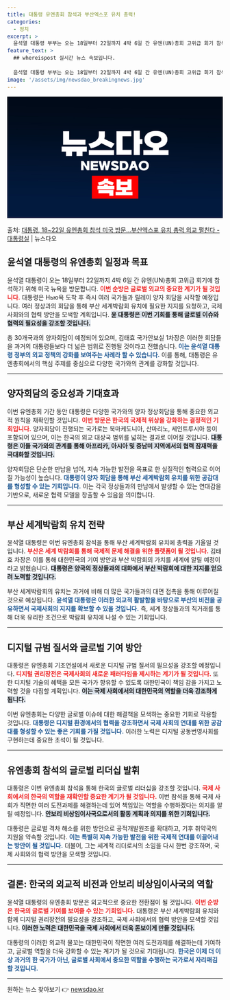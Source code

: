 ```yaml
---
title: 대통령 유엔총회 참석과 부산엑스포 유치 총력!
categories:
  - 정치
excerpt: >
  윤석열 대통령 부부는 오는 18일부터 22일까지 4박 6일 간 유엔(UN)총회 고위급 회기 참석을 위해 미국…
feature_text: >
  ## whereispost 실시간 뉴스 속보입니다.

  윤석열 대통령 부부는 오는 18일부터 22일까지 4박 6일 간 유엔(UN)총회 고위급 회기 참석을 위해 미국…
image: '/assets/img/newsdao_breakingnews.jpg'
---
```


![뉴스다오 속보](/assets/img/newsdao_breakingnews.jpg)

<p>출처: <a href="https://newsdao.kr/1956" rel="dofollow">대통령, 18~22일 유엔총회 참석 미국 방문…부산엑스포 유치 총력 외교 펼친다 - 대통령실</a> | 뉴스다오</p>

<h2 data-ke-size="size26">윤석열 대통령의 유엔총회 일정과 목표</h2>

<p data-ke-size="size16">윤석열 대통령이 오는 18일부터 22일까지 4박 6일 간 유엔(UN)총회 고위급 회기에 참석하기 위해 미국 뉴욕을 방문합니다. <b><span style="color: #ee2323;">이번 순방은 글로벌 외교의 중요한 계기가 될 것입니다.</span></b> 대통령은 Нью욕 도착 후 즉시 여러 국가들과 릴레이 양자 회담을 시작할 예정입니다. 여러 정상과의 회담을 통해 부산 세계박람회 유치에 필요한 지지를 요청하고, 국제 사회와의 협력 방안을 모색할 계획입니다. <b><span style="background-color: #21538527;">윤 대통령은 이번 기회를 통해 글로벌 이슈와 협력의 필요성을 강조할 것입니다.</span></b></p>

<p data-ke-size="size16">총 30개국과의 양자회담이 예정되어 있으며, 김태효 국가안보실 1차장은 이러한 회담들을 과거의 대통령들보다 더 넓은 범위로 진행될 것이라고 전했습니다. <b><span style="color: #1a5490;">이는 윤석열 대통령 정부의 외교 정책의 강화를 보여주는 사례라 할 수 있습니다.</span></b> 이를 통해, 대통령은 유엔총회에서의 핵심 주제를 중심으로 다양한 국가와의 관계를 강화할 것입니다.</p>

<hr>

<h2 data-ke-size="size26">양자회담의 중요성과 기대효과</h2>

<p data-ke-size="size16">이번 유엔총회 기간 동안 대통령은 다양한 국가와의 양자 정상회담을 통해 중요한 외교적 원칙을 재확인할 것입니다. <b><span style="color: #ee2323;">이번 방문은 한국의 국제적 위상을 강화하는 결정적인 기회입니다.</span></b> 양자회담이 진행되는 국가로는 북마케도니아, 산마리노, 세인트루시아 등이 포함되어 있으며, 이는 한국의 외교 대상국 범위를 넓히는 결과로 이어질 것입니다. <b><span style="background-color: #21538527;">대통령은 이들 국가와의 관계를 통해 아프리카, 아시아 및 중남미 지역에서의 협력 잠재력을 극대화할 것입니다.</span></b></p>

<p data-ke-size="size16">양자회담은 단순한 만남을 넘어, 지속 가능한 발전을 목표로 한 실질적인 협력으로 이어질 가능성이 높습니다. <b><span style="color: #1a5490;">대통령이 양자 회담을 통해 부산 세계박람회 유치를 위한 공감대를 형성할 수 있는 기회입니다.</span></b> 이는 각국 정상들과의 만남에서 발생할 수 있는 연대감을 기반으로, 새로운 협력 모델을 창출할 수 있음을 의미합니다.</p>

<hr>

<h2 data-ke-size="size26">부산 세계박람회 유치 전략</h2>

<p data-ke-size="size16">윤석열 대통령은 이번 유엔총회 참석을 통해 부산 세계박람회 유치에 총력을 기울일 것입니다. <b><span style="color: #ee2323;">부산은 세계 박람회를 통해 국제적 문제 해결을 위한 플랫폼이 될 것입니다.</span></b> 김태효 차장은 이를 통해 대한민국의 기여 방안과 부산 박람회의 가치를 세계에 알릴 예정이라고 밝혔습니다. <b><span style="background-color: #21538527;">대통령은 양국의 정상들과의 대화에서 부산 박람회에 대한 지지를 얻으려 노력할 것입니다.</span></b></p>

<p data-ke-size="size16">부산 세계박람회의 유치는 과거에 비해 더 많은 국가들과의 대면 접촉을 통해 이루어질 것으로 예상됩니다. <b><span style="color: #1a5490;">윤석열 대통령은 이러한 외교적 활발함을 바탕으로 부산의 비전을 공유하면서 국제사회의 지지를 확보할 수 있을 것입니다.</span></b> 즉, 세계 정상들과의 직거래를 통해 더욱 유리한 조건으로 박람회 유치에 나설 수 있는 기회입니다.</p>

<hr>

<h2 data-ke-size="size26">디지털 규범 질서와 글로벌 기여 방안</h2>

<p data-ke-size="size16">대통령은 유엔총회 기조연설에서 새로운 디지털 규범 질서의 필요성을 강조할 예정입니다. <b><span style="color: #ee2323;">디지털 권리장전은 국제사회의 새로운 패러다임을 제시하는 계기가 될 것입니다.</span></b> 또한 디지털 기술의 혜택을 모든 국가가 향유할 수 있도록 대한민국이 책임 감을 가지고 노력할 것을 다짐할 계획입니다. <b><span style="background-color: #21538527;">이는 국제 사회에서의 대한민국의 역할을 더욱 강조하게 됩니다.</span></b></p>

<p data-ke-size="size16">이번 유엔총회는 다양한 글로벌 이슈에 대한 해결책을 모색하는 중요한 기회로 작용할 것입니다. <b><span style="color: #1a5490;">대통령은 디지털 환경에서의 협력을 강조하면서 국제 사회의 연대를 위한 공감대를 형성할 수 있는 좋은 기회를 가질 것입니다.</span></b> 이러한 노력은 디지털 공동번영사회를 구현하는데 중요한 초석이 될 것입니다.</p>

<hr>

<h2 data-ke-size="size26">유엔총회 참석의 글로벌 리더십 발휘</h2>

<p data-ke-size="size16">대통령은 이번 유엔총회 참석을 통해 한국의 글로벌 리더십을 강조할 것입니다. <b><span style="color: #ee2323;">국제 사회에서의 한국의 역할을 재확인할 중요한 계기가 될 것입니다.</span></b> 이번 참석을 통해 국제 사회가 직면한 여러 도전과제를 해결하는데 있어 책임있는 역할을 수행하겠다는 의지를 알릴 예정입니다. <b><span style="background-color: #21538527;">안보리 비상임이사국으로서의 활동 계획과 의지를 위한 기회입니다.</span></b></p>

<p data-ke-size="size16">대통령은 글로벌 격차 해소를 위한 방안으로 공적개발원조를 확대하고, 기후 취약국의 지원을 약속할 것입니다. <b><span style="color: #1a5490;">이는 특별히 지속 가능한 발전을 위한 국제적 연대를 이끌어내는 방안이 될 것입니다.</span></b> 더불어, 그는 세계적 리더로서의 소임을 다시 한번 강조하며, 국제 사회와의 협력 방안을 모색할 것입니다.</p>

<hr>

<h2 data-ke-size="size26">결론: 한국의 외교적 비전과 안보리 비상임이사국의 역할</h2>

<p data-ke-size="size16">윤석열 대통령의 유엔총회 방문은 외교적으로 중요한 전환점이 될 것입니다. <b><span style="color: #ee2323;">이번 순방은 한국의 글로벌 기여를 보여줄 수 있는 기회입니다.</span></b> 대통령은 부산 세계박람회 유치와 함께 디지털 권리장전의 필요성을 강조하고, 국제 사회에서의 협력 방안을 모색할 것입니다. <b><span style="background-color: #21538527;">이러한 노력은 대한민국을 국제 사회에서 더욱 돋보이게 만들 것입니다.</span></b></p>

<p data-ke-size="size16">대통령의 이러한 외교적 물꼬는 대한민국이 직면한 여러 도전과제를 해결하는데 기여하고, 글로벌 역할을 더욱 강화할 수 있는 계기가 될 것으로 기대됩니다. <b><span style="color: #1a5490;">한국은 이제 더 이상 과거의 한 국가가 아닌, 글로벌 사회에서 중요한 역할을 수행하는 국가로서 자리매김할 것입니다.</span></b></p>

<hr>

<p data-ke-size="size16"></p> 

원하는 뉴스 찾아보기 👉 <a href="https://newsdao.kr" rel="dofollow">newsdao.kr</a>


